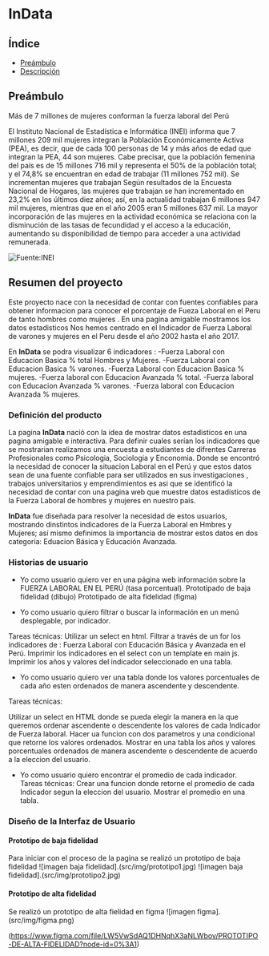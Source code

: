 # InData

## Índice

* [Preámbulo](#preámbulo)
* [Descripción](#resumen-del-proyecto)


## Preámbulo
Más de 7 millones de mujeres conforman la fuerza laboral del Perú

El Instituto Nacional de Estadística e Informática (INEI) informa que 7 millones 209 mil mujeres integran la Población Económicamente Activa (PEA), es decir, que de cada 100 personas de 14 y más años de edad que integran la PEA, 44 son mujeres.   Cabe precisar, que la población femenina del país es de 15 millones 716 mil y representa el 50% de la población total; y el 74,8% se encuentran en edad de trabajar (11 millones 752 mil).   Se incrementan mujeres que trabajan Según resultados de la Encuesta Nacional de Hogares, las mujeres que trabajan se han incrementado en 23,2% en los últimos diez años; así, en la actualidad trabajan 6 millones 947 mil mujeres, mientras que en el año 2005 eran 5 millones 637 mil. La mayor incorporación de las mujeres en la actividad económica se relaciona con la disminución de las tasas de fecundidad y el acceso a la educación, aumentando su disponibilidad de tiempo para acceder a una actividad remunerada. 

![Fuente:INEI](https://www.inei.gob.pe/prensa/noticias/mas-de-7-millones-de-mujeres-conforman-la-fuerza-laboral-del-peru-8943/imprimir/)

## Resumen del proyecto
Este proyecto nace con la necesidad de contar con fuentes confiables para obtener informacion para  conocer el porcentaje de Fueza Laboral en el Peru de tanto hombres como mujeres .
En una pagina amigable mostramos los datos estadisticos 
Nos hemos centrado en el Indicador de Fuerza Laboral de varones y mujeres en el Peru desde el año 2002 hasta el año 2017.


En **InData** se podra visualizar 6 indicadores :
-Fuerza Laboral con Educacion Basica % total Hombres y Mujeres.
-Fuerza Laboral con Educacion Basica % varones.
-Fuerza Laboral con Educacion Basica % mujeres.
-Fuerza laboral con Educacion Avanzada % total.
-Fuerza laboral con Educacion Avanzada %  varones.
-Fuerza laboral con Educacion Avanzada % mujeres.


### Definición del producto
La pagina **InData** nació con la idea de mostrar datos estadisticos en una pagina amigable e interactiva. Para definir cuales serían los indicadores que se mostrarian realizamos una encuesta a estudiantes de difrentes Carreras Profesionales como Psicologia, Sociologia y Enconomia.
Donde se encontró la necesidad de conocer la situacion Laboral en el Perú y que estos datos sean de una fuente confiable para ser utilizados en sus investigaciones , trabajos universitarios y emprendimientos es asi que se identificó la necesidad de contar con una pagina web que muestre datos estadisticos de la Fuerza Laboral de hombres y mujeres en nuestro pais.

 **InData** fue diseñada para resolver la necesidad de estos usuarios, mostrando dinstintos indicadores de la Fuerza Laboral en Hmbres y Mujeres; así mismo definimos la importancia de mostrar estos datos en dos categoria: Eduacion Básica y Educación Avanzada.

### Historias de usuario

* Yo como usuario quiero ver  en una página web  información sobre la FUERZA LABORAL EN EL PERÚ (tasa porcentual).
Prototipado de baja fidelidad (dibujo) 
Prototipado de alta fidelidad (figma)

* Yo como usuario quiero filtrar o  buscar la información en un menú desplegable, por indicador.

Tareas técnicas:
Utilizar un select en html.
Filtrar a través de un for los indicadores de : Fuerza Laboral con Educación Básica y Avanzada en el Perú.
Imprimir los indicadores en el select con un template en main js.
Imprimir los años y valores del indicador seleccionado en una tabla.

* Yo como usuario quiero ver una tabla donde los valores porcentuales de cada año esten ordenados de manera ascendente y descendente. 

Tareas técnicas:

Utilizar un select en HTML donde se pueda elegir la manera en la que queremos ordenar ascendente o descendente los valores de cada Indicador de Fuerza laboral.
Hacer ua funcion con dos parametros y una condicional que retorne los valores ordenados.
Mostrar en una tabla los años y valores porcentuales ordenados de manera ascendente o descendente de acuerdo a la eleccion del usuario.

* Yo como usuario quiero encontrar  el promedio de cada indicador.
Tareas técnicas:
Crear una funcion donde retorne el promedio de cada Indicador segun la eleccion del usuario.
Mostrar el promedio en una tabla.

### Diseño de la Interfaz de Usuario

#### Prototipo de baja fidelidad

Para iniciar con el proceso de la pagina se realizó un prototipo de baja fidelidad
![imagen baja fidelidad].(src/img/prototipo1.jpg)
![imagen baja fidelidad].(src/img/prototipo2.jpg)


#### Prototipo de alta fidelidad
Se realizó un prototipo de alta fielidad en figma
![imagen figma].(src/img/figma.png)

(https://www.figma.com/file/LW5VwSdAQ1DHNqhX3aNLWbov/PROTOTIPO-DE-ALTA-FIDELIDAD?node-id=0%3A1)

